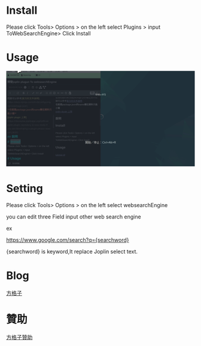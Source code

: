 # Install
Please click Tools> Options > on the left select Plugins > input ToWebSearchEngine> Click Install
# Usage
![tutorial.gif](https://raw.githubusercontent.com/fishpcblog/joplin-plugin-ToWebSearchEngine/4a1648dfbb1a1633469974804ec82e2247f14cd3/gif/tutorial.gif)

# Setting
Please click Tools> Options >  on the left select websearchEngine

you can edit three Field input other web search engine

ex

https://www.google.com/search?q={searchword}

{searchword} is keyword,It replace  Joplin select text.

# Blog
[方格子](https://vocus.cc/user/@fishpcinfo)

# 贊助
[方格子贊助](https://vocus.cc/pay/donate/once/62be72b6fd89780001b11fe1?planId=60ab31f1fd897800019bff5f)
